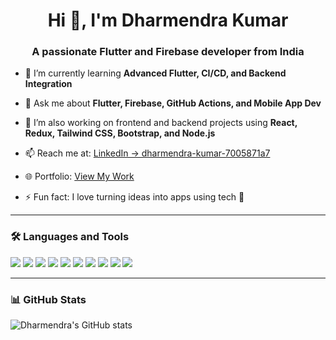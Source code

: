 <h1 align="center">Hi 👋, I'm Dharmendra Kumar</h1>
<h3 align="center">A passionate Flutter and Firebase developer from India</h3>

- 🌱 I’m currently learning **Advanced Flutter, CI/CD, and Backend Integration**

- 💬 Ask me about **Flutter, Firebase, GitHub Actions, and Mobile App Dev**

- 🚀 I’m also working on frontend and backend projects using **React, Redux, Tailwind CSS, Bootstrap, and Node.js**

- 📫 Reach me at: [LinkedIn → dharmendra-kumar-7005871a7](https://www.linkedin.com/in/dharmendra-kumar-7005871a7/)

- 🌐 Portfolio: [View My Work](https://portfolio-eight-flame-6uni0kby1a.vercel.app/)

- ⚡ Fun fact: I love turning ideas into apps using tech 🚀

---

### 🛠️ Languages and Tools
<p>
  <img src="https://img.shields.io/badge/Flutter-02569B?style=flat&logo=flutter&logoColor=white"/>
  <img src="https://img.shields.io/badge/Dart-0175C2?style=flat&logo=dart&logoColor=white"/>
  <img src="https://img.shields.io/badge/Firebase-FFCA28?style=flat&logo=firebase&logoColor=black"/>
  <img src="https://img.shields.io/badge/React-20232A?style=flat&logo=react&logoColor=61DAFB"/>
  <img src="https://img.shields.io/badge/Redux-593D88?style=flat&logo=redux&logoColor=white"/>
  <img src="https://img.shields.io/badge/Tailwind_CSS-38B2AC?style=flat&logo=tailwind-css&logoColor=white"/>
  <img src="https://img.shields.io/badge/Bootstrap-563D7C?style=flat&logo=bootstrap&logoColor=white"/>
  <img src="https://img.shields.io/badge/Node.js-339933?style=flat&logo=nodedotjs&logoColor=white"/>
  <img src="https://img.shields.io/badge/GitHub-100000?style=flat&logo=github&logoColor=white"/>
  <img src="https://img.shields.io/badge/VSCode-007ACC?style=flat&logo=visual-studio-code&logoColor=white"/>
</p>

---

### 📊 GitHub Stats
![Dharmendra's GitHub stats](https://github-readme-stats.vercel.app/api?username=Dharmendra-Kumar148&show_icons=true&theme=github_dark)
